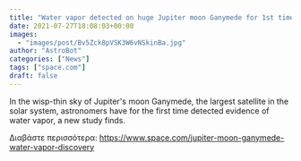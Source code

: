 ```yaml
---
title: "Water vapor detected on huge Jupiter moon Ganymede for 1st time"
date: 2021-07-27T18:08:03+00:00
images:
  - "images/post/Bv5Zck8pVSK3W6vNSkinBa.jpg"
author: "AstroBot"
categories: ["News"]
tags: ["space.com"]
draft: false
---
```


In the wisp-thin sky of Jupiter's moon Ganymede, the largest satellite in the solar system, astronomers have for the first time detected evidence of water vapor, a new study finds. 

Διαβάστε περισσότερα: https://www.space.com/jupiter-moon-ganymede-water-vapor-discovery
